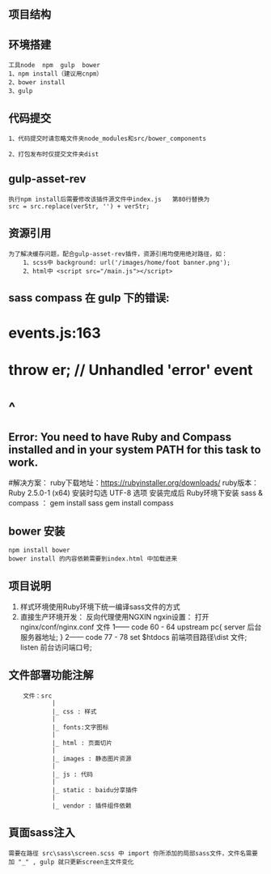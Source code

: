 ## 项目结构 
    
## 环境搭建
    工具node  npm  gulp  bower
    1、npm install（建议用cnpm）
    2、bower install
    3、gulp

## 代码提交    
    1、代码提交时请忽略文件夹node_modules和src/bower_components

    2、打包发布时仅提交文件夹dist

## gulp-asset-rev
    执行npm install后需要修改该插件源文件中index.js   第80行替换为
    src = src.replace(verStr, '') + verStr;

## 资源引用
    为了解决缓存问题，配合gulp-asset-rev插件，资源引用均使用绝对路径，如：
        1、scss中 background: url('/images/home/foot banner.png');
        2、html中 <script src="/main.js"></script>

## sass compass 在 gulp 下的错误:
#   events.js:163
#      throw er; // Unhandled 'error' event
#     ^
##  Error: You need to have Ruby and Compass installed and in your system PATH for this task to work.
#解决方案：
    ruby下载地址：https://rubyinstaller.org/downloads/
    ruby版本：Ruby 2.5.0-1 (x64) 
    安装时勾选 UTF-8 选项 
    安装完成后 Ruby环境下安装 sass & compass ： 
        gem install sass
		gem install compass

## bower 安装
    npm install bower
    bower install 的内容依赖需要到index.html 中加载进来

## 项目说明

1) 样式环境使用Ruby环境下统一编译sass文件的方式
2) 直接生产环境开发：
		反向代理使用NGXIN
		ngxin设置：
			打开 nginx/conf/nginx.conf 文件
			1—— code 60 - 64
				upstream pc{
			        server 后台服务器地址;
			    }
			2—— code 77 - 78
				 set $htdocs 前端项目路径\dist 文件;
        		 listen 前台访问端口号;



## 文件部署功能注解
		文件：src
				|
				|_ css : 样式
				|			
				|_ fonts:文字图标
				|
				|_ html : 页面切片
				|
				|_ images : 静态图片资源
				|
				|_ js : 代码
				|
				|_ static : baidu分享插件
				|
				|_ vendor : 插件组件依赖

## 頁面sass注入
	需要在路徑 src\sass\screen.scss 中 import 你所添加的局部sass文件，文件名需要加 "_" , gulp 就只更新screen主文件变化



